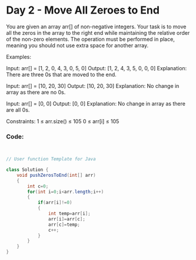 # Day 2 - Move All Zeroes to End

You are given an array arr[] of non-negative integers. Your task is to move all the zeros in the array to the right end while maintaining the relative order of the non-zero elements. The operation must be performed in place, meaning you should not use extra space for another array.

Examples:

Input: arr[] = [1, 2, 0, 4, 3, 0, 5, 0]
Output: [1, 2, 4, 3, 5, 0, 0, 0]
Explanation: There are three 0s that are moved to the end.

Input: arr[] = [10, 20, 30]
Output: [10, 20, 30]
Explanation: No change in array as there are no 0s.

Input: arr[] = [0, 0]
Output: [0, 0]
Explanation: No change in array as there are all 0s.

Constraints:
1 ≤ arr.size() ≤ 105
0 ≤ arr[i] ≤ 105

### Code:
```java


// User function Template for Java

class Solution {
    void pushZerosToEnd(int[] arr)
    {
        int c=0;
        for(int i=0;i<arr.length;i++)
        {
            if(arr[i]!=0)
            {
                int temp=arr[i];
                arr[i]=arr[c];
                arr[c]=temp;
                c++;
            }
        }
    }
}
```